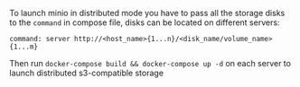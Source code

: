 To launch minio in distributed mode you have to pass all the storage disks to the `command` in compose file, disks can be located on different servers: 
```
command: server http://<host_name>{1...n}/<disk_name/volume_name>{1...m}
```
Then run `docker-compose build && docker-compose up -d` on each server to launch distributed s3-compatible storage